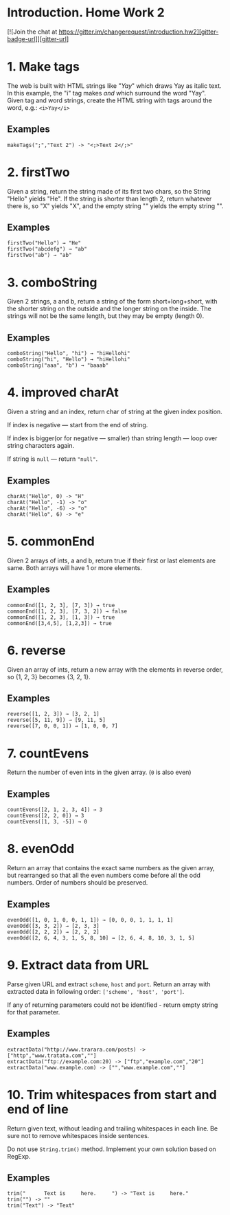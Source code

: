 Introduction. Home Work 2
=========================

[![Join the chat at https://gitter.im/changerequest/introduction.hw2][gitter-badge-url]][gitter-url]

# 1. Make tags

The web is built with HTML strings like "<i>Yay</i>" which draws Yay as italic text. 
In this example, the "i" tag makes <i> and </i> which surround the word "Yay". 
Given tag and word strings, create the HTML string with tags around the word, 
e.g.: `<i>Yay</i>`

## Examples

```
makeTags(";","Text 2") -> "<;>Text 2</;>"
```

# 2. firstTwo

Given a string, return the string made of its first two chars, so the String "Hello" yields "He". 
If the string is shorter than length 2, return whatever there is, 
so "X" yields "X", and the empty string "" yields the empty string "".

## Examples

```
firstTwo("Hello") → "He"
firstTwo("abcdefg") → "ab"
firstTwo("ab") → "ab"
```

# 3. comboString

Given 2 strings, a and b, return a string of the form short+long+short, 
with the shorter string on the outside and the longer string on the inside. 
The strings will not be the same length, but they may be empty (length 0).

## Examples

```
comboString("Hello", "hi") → "hiHellohi"
comboString("hi", "Hello") → "hiHellohi"
comboString("aaa", "b") → "baaab"
```

# 4. improved charAt

Given a string and an index, return char of string at the given index position.

If index is negative — start from the end of string.

If index is bigger(or for negative — smaller) than string length — loop over string characters again.

If string is `null` — return `"null"`.

## Examples

```
charAt("Hello", 0) -> "H"
charAt("Hello", -1) -> "o"
charAt("Hello", -6) -> "o"
charAt("Hello", 6) -> "e"
```

# 5. commonEnd

Given 2 arrays of ints, a and b, return true if their first or last elements are same. 
Both arrays will have 1 or more elements.

## Examples

```
commonEnd([1, 2, 3], [7, 3]) → true
commonEnd([1, 2, 3], [7, 3, 2]) → false
commonEnd([1, 2, 3], [1, 3]) → true
commonEnd([3,4,5], [1,2,3]) → true
```

# 6. reverse

Given an array of ints, return a new array with the elements in reverse order, so {1, 2, 3} becomes {3, 2, 1}.

## Examples

```
reverse([1, 2, 3]) → [3, 2, 1]
reverse([5, 11, 9]) → [9, 11, 5]
reverse([7, 0, 0, 1]) → [1, 0, 0, 7]
```

# 7. countEvens

Return the number of even ints in the given array. (`0` is also even)

## Examples

```
countEvens([2, 1, 2, 3, 4]) → 3
countEvens([2, 2, 0]) → 3
countEvens([1, 3, -5]) → 0
```

# 8. evenOdd

Return an array that contains the exact same numbers as the given array, 
but rearranged so that all the even numbers come before all the odd numbers. 
Order of numbers should be preserved.

## Examples

```
evenOdd([1, 0, 1, 0, 0, 1, 1]) → [0, 0, 0, 1, 1, 1, 1]
evenOdd([3, 3, 2]) → [2, 3, 3]
evenOdd([2, 2, 2]) → [2, 2, 2]
evenOdd([2, 6, 4, 3, 1, 5, 8, 10] → [2, 6, 4, 8, 10, 3, 1, 5]
```

# 9. Extract data from URL

Parse given URL and extract `scheme`, `host` and `port`. Return an array with extracted data
in following order: `['scheme', 'host', 'port']`.

If any of returning parameters could not be identified - return empty string for that parameter.

## Examples

```
extractData("http://www.trarara.com/posts) -> ["http","www.tratata.com",""]
extractData("ftp://example.com:20) -> ["ftp","example.com","20"]
extractData("www.example.com) -> ["","www.example.com",""]
```

# 10. Trim whitespaces from start and end of line

Return given text, without leading and trailing whitespaces in each line. 
Be sure not to remove whitespaces inside sentences.

Do not use `String.trim()` method. Implement your own solution based on RegExp.

## Examples

```
trim("      Text is     here.     ") -> "Text is     here."
trim("") -> ""
trim("Text") -> "Text"
```

[gitter-badge-url]: https://badges.gitter.im/changerequest/introduction.hw2.svg
[gitter-url]: https://gitter.im/changerequest/introduction.hw2?utm_source=badge&utm_medium=badge&utm_campaign=pr-badge&utm_content=badge
